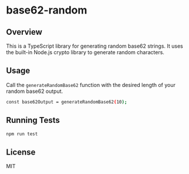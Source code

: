 # base62-random

## Overview
This is a TypeScript library for generating random base62 strings.
It uses the built-in Node.js crypto library to generate random characters.

## Usage
Call the `generateRandomBase62` function with the desired length of your random base62 output.

```bash
const base62Output = generateRandomBase62(10);
```

## Running Tests

```bash
npm run test
```

## License

MIT
